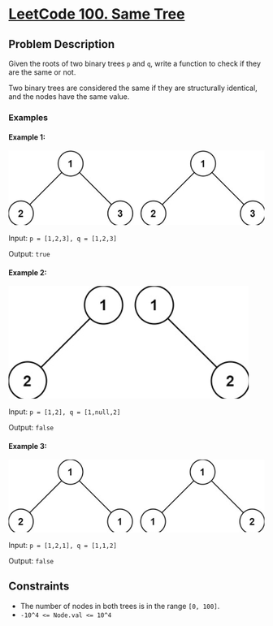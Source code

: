 # [LeetCode 100. Same Tree](https://leetcode.com/problems/same-tree/description/?envType=daily-question&envId=2024-02-23)

## Problem Description

Given the roots of two binary trees `p` and `q`, write a function to check if they are the same or not.

Two binary trees are considered the same if they are structurally identical, and the nodes have the same value.

### Examples

#### Example 1:

![1708960594943](image/README/1708960594943.png)

Input: `p = [1,2,3], q = [1,2,3]`

Output: `true`

#### Example 2:

![1708960616298](image/README/1708960616298.png)

Input: `p = [1,2], q = [1,null,2]`

Output: `false`

#### Example 3:

![1708960632930](image/README/1708960632930.png)

Input: `p = [1,2,1], q = [1,1,2]`

Output: `false`

## Constraints

- The number of nodes in both trees is in the range `[0, 100]`.
- `-10^4 <= Node.val <= 10^4`
